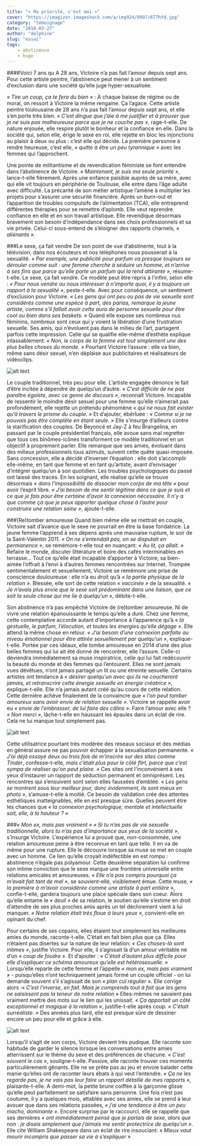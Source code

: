 ```yaml
---
title: "« Ma priorité, c'est moi »"
cover: "https://imagizer.imageshack.com/a/img924/9997/6T7hYd.jpg"
category: "témoignage"
date: "2018-03-27"
author: "delphine"
slug: "essai"
tags:
    - abstinence
    - huge
---
```

####Voici 7 ans qu A 28 ans, Victoire n’a pas fait l’amour depuis sept ans. Pour cette artiste peintre, l’abstinence peut mener à un sentiment d’exclusion dans une société qu’elle juge hyper-sexualisée.

*« Tire un coup, ça te fera du bien »* : À chaque baisse de régime ou de moral, on ressort à Victoire la même rengaine. Ça l’agace. Cette artiste peintre toulousaine de 28 ans n’a pas fait l’amour depuis sept ans, et elle s’en porte très bien. *« C’est dingue que j’aie à me justifier et à prouver que je ne suis pas malheureuse parce que je ne couche pas »*, rage-t-elle. De nature enjouée, elle respire plutôt le bonheur et la confiance en elle. Dans la société qui, selon elle, érige le sexe en roi, elle rejette en bloc les injonctions au plaisir à deux ou plus : c’est elle qui décide. La première personne à rendre heureuse, c’est elle, *« quitte à être un peu tyrannique »* avec les femmes qui l’approchent.

Une pointe de militantisme et de revendication féministe se font entendre dans l’abstinence de Victoire. *« Maintenant, je suis ma seule priorité »*, lance-t-elle fièrement. Après une enfance paisible auprès de sa mère, avec qui elle vit toujours en périphérie de Toulouse, elle entre dans l’âge adulte avec difficulté. La précarité de son métier artistique l’amène à multiplier les projets pour s’assurer une sécurité financière. Après un burn-out et l’apparition de troubles compulsifs de l’alimentation (TCA), elle entreprend différentes thérapies pour se remettre d’aplomb.  Elle veut reprendre confiance en elle et en son travail artistique. Elle revendique désormais bravement son besoin d’indépendance dans ses choix professionnels et sa vie privée. Celui-ci sous-entend de s’éloigner des rapports charnels, *« aliénants »*.

###Le sexe, ça fait vendre
De son point de vue d’abstinente, tout à la télévision, dans nos écouteurs et nos téléphones nous pousserait à la sexualité. *« Par exemple, une publicité pour parfum va presque toujours se dérouler comme suit : une femme cherche à séduire un homme, et n’arrive à ses fins que parce qu’elle porte un parfum qui la rend attirante »*, résume-t-elle. Le sexe, ça fait vendre.  Ce modèle peut être repris à l’infini, selon elle : *« Pour nous vendre ou nous intéresser à n’importe quoi, il y a toujours un rapport à la sexualité »*, peste-t-elle. Avec pour conséquence, un sentiment d’exclusion pour Victoire. *« Les gens qui ont peu ou pas de vie sexuelle sont considérés comme une espèce à part, des parias, remarque la jeune artiste, comme s’il fallait avoir cette aura de personne sexuelle pour être cool ou bien dans ses baskets. »* Quand elle expose ses nombreux nus féminins, nombreux sont ceux qui y voient la libération d’une frustration sexuelle. Ses amis, qui n’évoluent pas dans le milieu de l’art, partagent parfois cette impression. Celle qui se qualifie elle-même d’esthète explique inlassablement: *« Non, le corps de la femme est tout simplement une des plus belles choses du monde. »* Pourtant Victoire l’assure : elle va bien, même sans désir sexuel, n’en déplaise aux publicitaires et réalisateurs de vidéoclips.

![alt text](https://imagizer.imageshack.com/a/img922/2200/9zNyNF.jpg)

Le couple traditionnel, très peu pour elle. L’artiste engagée dénonce le fait d’être incitée à dépendre de quelqu’un d’autre. *« C’est difficile de ne pas paraître égoïste, avec ce genre de discours »*, reconnaît Victoire. Incapable de ressentir le moindre désir sexuel pour une femme qu’elle n’aimerait pas profondément, elle rejette un prétendu phénomène *« qui ne nous fait exister qu’à travers le prisme du couple. »* Et d’ajouter, ébérluée : *« Comme si je ne pouvais pas être complète en étant seule. »*  Elle s’insurge d’ailleurs contre la starification des couples. De Beyoncé et Jay-Z à feu Brangelina, en passant par le couple présidentiel français, elle avoue sans mal regretter que tous ces binômes-icônes transforment ce modèle traditionnel en un objectif à proprement parler. Elle remarque que ses amies, évoluant dans des milieux professionnels tous azimuts, suivent cette quête quasi-imposée. Sans concession, elle a décidé d’inverser l’équation : elle doit s’accomplir elle-même, en tant que  femme et en tant qu’artiste, avant d’envisager d’intégrer quelqu’un à son quotidien. Les troubles psychologiques du passé ont laissé des traces. En les soignant, elle réalise qu’elle se trouve désormais *« dans l’impossibilité de dissocier mon corps de ma tête »* pour avoir l’esprit libre. *« J’ai besoin de me sentir légitime dans ce que je suis et ce que je fais pour être certaine d’avoir la connexion nécessaire. Il n’y a que comme ça que je peux apporter quelque chose à l’autre pour construire une relation saine »*, ajoute-t-elle.

###(Re)tomber amoureuse
Quand bien même elle se mettrait en couple, Victoire sait d’avance que le sexe ne pourrait en être la base fondatrice. La jeune femme l’apprend à ses dépens après une mauvaise rupture, le soir de la Saint-Valentin 2011. *« On ne s’entendait pas, on se disputait en permanence »*, se remémore-t-elle tout en nuançant:  *« Au lit, ça allait. »* Refaire le monde, discuter littérature et boire des cafés interminables en terrasse… Tout ce qu’elle était incapable d’apporter à Victoire, sa bien-aimée l’offrait à l’envi à d’autres femmes rencontrées sur Internet. Trompée sentimentalement et sexuellement, Victoire se remémore une prise de conscience douloureuse : elle n’a eu droit qu’à *« la partie physique de la relation »*. Blessée, elle sort de cette relation *« vaccinée »* de la sexualité. *« Je n’avais plus envie que le sexe soit prédominant dans une liaison, que ce soit la seule chose qui me lie à quelqu’un »*, débite-t-elle.

Son abstinence n’a pas empêché Victoire de (re)tomber amoureuse. Ni de vivre une relation épanouissante le temps qu’elle a duré. Chez une femme, cette contemplative accorde autant d’importance à l’apparence qu’à *« la gestuelle, le parfum, l’élocution, et toutes les énergies qu’elle dégage »*. Elle attend la même chose en retour. *« J’ai besoin d’une connexion parfaite au niveau émotionnel pour être attirée sexuellement par quelqu’un »*, explique-t-elle. Portée par ces idéaux, elle tombe amoureuse en 2014 d’une des plus belles femmes qui lui ait été donné de rencontrer, elle l’assure. Celle-ci deviendra immédiatement sa muse inspiratrice, celle qui lui fait redécouvrir la beauté du monde et des femmes qui l’entourent.  Elles ne sont jamais vues dévêtues, n’ont jamais partagé un lit ou une étreinte sexuelle. Certains artistes ont tendance à *« désirer quelqu’un avec qui ils ne coucheront jamais, et retranscrire cette énergie sexuelle en énergie créatrice »*, explique-t-elle.  Elle n’a jamais autant créé qu’au cours de cette relation. Cette dernière achève finalement de la convaincre que *« l’on peut tomber amoureux sans avoir envie de relation sexuelle »*. Victoire se rappelle avoir eu *« envie de l’embrasser, de lui faire des câlins »*. Faire l’amour avec elle ? *« Non merci »*, lâche-t-elle en haussant les épaules dans un éclat de rire. Cela ne lui manque tout simplement pas.

![alt text](https://imagizer.imageshack.com/a/img924/3105/eaLvHC.png)

Cette utilisatrice pourtant très modérée des réseaux sociaux et des médias en général assure ne pas pouvoir échapper à la sexualisation permanente. *« J’ai déjà essayé deux ou trois fois de m’inscrire sur des sites comme Tinder*, confesse-t-elle, *mais c’était plus pour le côté flirt, parce que c’est sympa de réaliser qu’on peut plaire. »* Ces sites ont l’inconvénient à ses yeux d’instaurer un rapport de séduction permanent et omniprésent. Les rencontres qui s’ensuivent sont selon elles faussées d’emblée. *« Les gens se montrent sous leur meilleur jour, donc évidemment, ils sont mieux en photo »*, s’amuse-t-elle à moitié. Ce besoin de validation crée des attentes esthétiques inatteignables, elle en est presque sûre. Quelles peuvent être les chances que *« la connexion psychologique, mentale et intellectuelle soit, elle, à la hauteur ? »*  

###*« Mon ex, mais pas vraiment »*
*« Si tu n’as pas de vie sexuelle traditionnelle, alors tu n’as pas d’importance aux yeux de la société »*, s’insurge Victoire. L’expérience lui a prouvé que, non-consommée, une relation amoureuse peine à être reconnue en tant que telle. Il en va de même pour une rupture. Elle le découvre lorsque sa muse se met en couple avec un homme. Ce lien qu’elle croyait indéfectible en est rompu : abstinence n’égale pas polyamour. Cette deuxième séparation lui confirme son intime conviction que le sexe marque une frontière universelle entre relations amicales et amoureuses. *« Elle n’a pas compris pourquoi ça m’avait fait tant de mal »*, se souvient-elle, visiblement émue. Cette muse, *« la première à m’avoir considérée comme une artiste à part entière »*, confie-t-elle, gardera toujours une place spéciale dans son coeur. Alors qu’elle entame le *« deuil »* de sa relation, le soutien qu’elle s’estime en droit d’attendre de ses plus proches amis après un tel déchirement vient à lui manquer. *« Notre relation était très floue à leurs yeux »*, convient-elle en opinant du chef.

Pour certains de ses copains, elles étaient tout simplement les meilleures amies du monde, raconte-t-elle. C’était en fait bien plus que ça. Elles n’étaient pas disertes sur la nature de leur relation: *« Ces choses-là sont intimes »*, justifie Victoire. Pour elle, il s’agissait là d’un amour véritable né d’un *« coup de foudre »*.  Et d’ajouter : *« C’était d’autant plus difficile pour elle d’expliquer ce schéma amoureux qu’elle est hétérosexuelle. »* Lorsqu’elle reparle de cette femme et l’appelle *« mon ex, mais pas vraiment »* - puisqu’elles n’ont techniquement jamais formé un couple officiel -  on lui demande souvent s’il s’agissait de son *« plan cul régulier »*. Elle corrige alors :*« C’est l’inverse, en fait. Mais je comprends tout à fait que les gens ne saisissent pas la teneur de notre relation »* Elles-mêmes ne savaient pas vraiment mettre des mots sur le lien qui les unissait. *« Ça apportait un côté exceptionnel et magique à la relation »*, justifie-t-elle après coup. *« C’était surréaliste. »* Des années plus tard, elle est presque sûre de dessiner encore un peu pour elle et grâce à elle.

![alt text](https://imagizer.imageshack.com/a/img922/540/YykR8x.png)

Lorsqu’il s’agit de son corps, Victoire devient très pudique. Elle raconte son habitude de garder le silence lorsque les conversations entre amies atterrissent sur le thème du sexe et des préférences de chacune. *« C’est souvent le cas »*, souligne-t-elle. Passive, elle raconte trouver ces moments particulièrement gênants. Elle ne se prête pas au jeu et envoie balader cette manie qu’elles ont de raconter leurs ébats à qui veut l’entendre. *« Ça ne les regarde pas, je ne vais pas leur faire un rapport détaillé de mes rapports »*, plaisante-t-elle. A demi-mot, la petite brune coiffée à la garçonne glisse qu’elle peut parfaitement se satisfaire sans personne. Une fois n’est pas coutume, il y a quelques mois, attablée avec ses amies, elle se prend à leur avouer que dans ses relations passées, *«  j’ai une tendance à être un peu macho, dominante »*. Encore surprise par le raccourci, elle se rappelle que ses dernières *« ont immédiatement pensé que je parlais de sexe, alors que non : je disais simplement que j’aimais me sentir protectrice de quelqu’un »*. Elle cite William Shakespeare dans un éclat de rire insouciant: *« Mieux vaut mourir incompris que passer sa vie à s’expliquer »*
